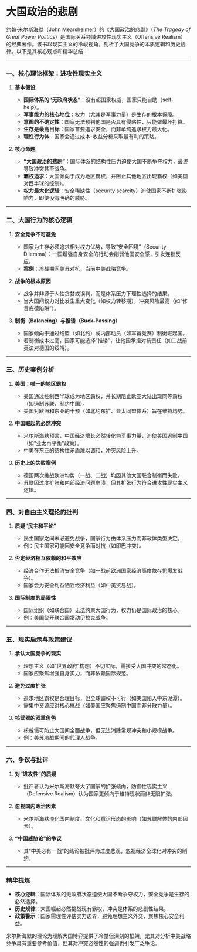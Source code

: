 # 大国政治的悲剧 #

约翰·米尔斯海默（John Mearsheimer）的《大国政治的悲剧》（*The Tragedy of Great Power Politics*）是国际关系领域进攻性现实主义（Offensive Realism）的经典著作。该书以现实主义的冷峻视角，剖析了大国竞争的本质逻辑和历史规律。以下是其核心观点和精华总结：

---

### **一、核心理论框架：进攻性现实主义**
1. **基本假设**  
   - **国际体系的“无政府状态”**：没有超国家权威，国家只能自助（self-help）。  
   - **军事能力的核心地位**：权力（尤其是军事力量）是生存的根本保障。  
   - **意图的不确定性**：国家无法预判他国是否具有侵略性，只能做最坏打算。  
   - **生存是最高目标**：国家首要追求安全，而非单纯追求权力最大化。  
   - **理性行为体**：国家会通过成本-收益分析采取最有利的策略。

2. **核心命题**  
   - **“大国政治的悲剧”**：国际体系的结构性压力迫使大国不断争夺权力，最终导致冲突甚至战争。  
   - **霸权追求**：大国倾向于成为地区霸权，并阻止其他地区出现霸权（如美国对西半球的控制）。  
   - **权力最大化逻辑**：安全稀缺性（security scarcity）迫使国家不断扩张影响力，即使没有明确的威胁。

---

### **二、大国行为的核心逻辑**
1. **安全竞争不可避免**  
   - 国家为生存必须追求相对权力优势，导致“安全困境”（Security Dilemma）：一国增强自身安全的行动会削弱他国安全感，引发连锁反应。  
   - **案例**：冷战期间美苏对抗、当前中美战略竞争。

2. **战争的根本原因**  
   - 战争并非源于人性贪婪或误判，而是体系压力下理性选择的结果。  
   - 当大国间权力对比发生重大变化（如权力转移期），冲突风险最高（如“修昔底德陷阱”）。

3. **制衡（Balancing）与推诿（Buck-Passing）**  
   - 国家倾向于通过结盟（如北约）或内部动员（如军备竞赛）制衡崛起国。  
   - 若制衡成本过高，国家可能选择“推诿”，让他国承担对抗责任（如二战前英法对德国的绥靖）。

---

### **三、历史案例分析**
1. **美国：唯一的地区霸权**  
   - 美国通过控制西半球成为地区霸权，并长期阻止欧亚大陆出现同等霸权（如遏制苏联、制约中国）。  
   - 美国对欧洲和东亚的干预（如北约东扩、亚太同盟体系）旨在维持均势。

2. **中国崛起的必然冲突**  
   - 米尔斯海默预言，中国经济增长必然转化为军事力量，迫使美国遏制中国（如“亚太再平衡”政策）。  
   - 中美在东亚的结构性矛盾难以调和，冲突风险上升。

3. **历史上的失败案例**  
   - 德国两次挑战欧洲均势（一战、二战）均因其他大国联合制衡而失败。  
   - 苏联因过度扩张和内部经济问题崩溃，但其扩张行为符合进攻性现实主义逻辑。

---

### **四、对自由主义理论的批判**
1. **质疑“民主和平论”**  
   - 民主国家之间未必避免战争，国家行为由体系压力而非政体类型决定。  
   - 例：民主国家可能因安全竞争而对抗（如印巴冲突）。

2. **否定经济相互依赖的和平效应**  
   - 经济合作无法抵消安全竞争（如一战前欧洲国家经济高度依存仍爆发战争）。  
   - 国家会为安全利益牺牲经济利益（如中美贸易战）。

3. **国际制度的局限性**  
   - 国际组织（如联合国）无法约束大国行为，权力仍是国际政治的核心。  
   - 例：美国绕开联合国发动伊拉克战争。

---

### **五、现实启示与政策建议**
1. **承认大国竞争的现实**  
   - 理想主义（如“世界政府”构想）不切实际，需接受大国冲突的常态化。  
   - 国家应聚焦增强自身实力，而非依赖国际规范。

2. **避免过度扩张**  
   - 追求地区霸权是合理目标，但全球霸权不可行（如美国陷入中东泥潭）。  
   - 需集中资源应对核心挑战（如美国应聚焦遏制中国而非分散力量）。

3. **核武器的双重角色**  
   - 核威慑可防止大国间全面战争，但无法消除常规冲突和小规模战争。  
   - 例：美苏冷战期间的代理人战争。

---

### **六、争议与批评**
1. **对“进攻性”的质疑**  
   - 批评者认为米尔斯海默夸大了国家的扩张倾向，防御性现实主义（Defensive Realism）认为国家更倾向于维持现状而非无限扩张。

2. **忽视国内政治因素**  
   - 米尔斯海默淡化国内制度、文化和意识形态的影响（如苏联解体的内部因素）。

3. **“中国威胁论”的争议**  
   - 其“中美必有一战”的结论被批评为过度悲观，忽视经济全球化对冲突的制约。

---

### **精华提炼**
- **核心逻辑**：国际体系的无政府状态迫使大国不断争夺权力，安全竞争是生存的必然选择。  
- **历史规律**：大国崛起必然挑战现有霸权，冲突是体系的悲剧性结果。  
- **政策警示**：国家需理性评估实力边界，避免理想主义外交，聚焦核心安全利益。  

米尔斯海默的理论为理解大国博弈提供了冷酷但深刻的框架，尤其对分析中美战略竞争具有重要参考价值，但其对冲突必然性的强调也引发广泛争论。
